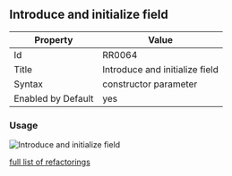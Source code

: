 ## Introduce and initialize field

Property | Value
--- | --- 
Id | RR0064
Title | Introduce and initialize field
Syntax | constructor parameter
Enabled by Default | yes

### Usage

![Introduce and initialize field](../../images/refactorings/IntroduceAndInitializeField.png)

[full list of refactorings](Refactorings.md)
